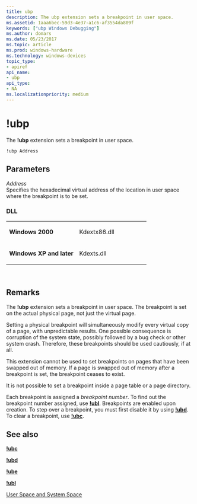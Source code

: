 ```yaml
---
title: ubp
description: The ubp extension sets a breakpoint in user space.
ms.assetid: 1aaa6bec-59d3-4e37-a1c6-af3554da809f
keywords: ["ubp Windows Debugging"]
ms.author: domars
ms.date: 05/23/2017
ms.topic: article
ms.prod: windows-hardware
ms.technology: windows-devices
topic_type:
- apiref
api_name:
- ubp
api_type:
- NA
ms.localizationpriority: medium
---
```


# !ubp


The **!ubp** extension sets a breakpoint in user space.

```
!ubp Address 
```

## <span id="ddk__ubp_dbg"></span><span id="DDK__UBP_DBG"></span>Parameters


<span id="_______Address______"></span><span id="_______address______"></span><span id="_______ADDRESS______"></span> *Address*   
Specifies the hexadecimal virtual address of the location in user space where the breakpoint is to be set.

### <span id="DLL"></span><span id="dll"></span>DLL

<table>
<colgroup>
<col width="50%" />
<col width="50%" />
</colgroup>
<tbody>
<tr class="odd">
<td align="left"><p><strong>Windows 2000</strong></p></td>
<td align="left"><p>Kdextx86.dll</p></td>
</tr>
<tr class="even">
<td align="left"><p><strong>Windows XP and later</strong></p></td>
<td align="left"><p>Kdexts.dll</p></td>
</tr>
</tbody>
</table>

 

Remarks
-------

The **!ubp** extension sets a breakpoint in user space. The breakpoint is set on the actual physical page, not just the virtual page.

Setting a physical breakpoint will simultaneously modify every virtual copy of a page, with unpredictable results. One possible consequence is corruption of the system state, possibly followed by a bug check or other system crash. Therefore, these breakpoints should be used cautiously, if at all.

This extension cannot be used to set breakpoints on pages that have been swapped out of memory. If a page is swapped out of memory after a breakpoint is set, the breakpoint ceases to exist.

It is not possible to set a breakpoint inside a page table or a page directory.

Each breakpoint is assigned a *breakpoint number*. To find out the breakpoint number assigned, use [**!ubl**](-ubl.md). Breakpoints are enabled upon creation. To step over a breakpoint, you must first disable it by using [**!ubd**](-ubd.md). To clear a breakpoint, use [**!ubc**](-ubc.md).

## <span id="see_also"></span>See also


[**!ubc**](-ubc.md)

[**!ubd**](-ubd.md)

[**!ube**](-ube.md)

[**!ubl**](-ubl.md)

[User Space and System Space](user-space-and-system-space.md)

 

 






